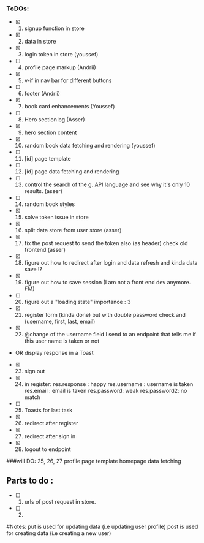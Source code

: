 ### ToDOs: 
- [x] 1. signup function in store 
- [x] 2. data in store
- [x] 3. login token in store (youssef)
- [ ] 4. profile page markup (Andrii)
- [x] 5. v-if in nav bar for different buttons
- [ ] 6. footer (Andrii)
- [x] 7. book card enhancements (Youssef)
- [ ] 8. Hero section bg (Asser)
- [x] 9. hero section content 
- [x] 10. random book data fetching and rendering (youssef)
- [ ] 11. [id] page template 
- [ ] 12. [id] page data fetching and rendering
- [ ] 13. control the search of the g. API language and see why it's only 10 results. (asser)
- [ ] 14. random book styles
- [x] 15. solve token issue in store
- [x] 16. split data store from user store (asser)
- [x] 17. fix the post request to send the token also (as header) check old frontend (asser)
- [x] 18. figure out how to redirect after login and data refresh and kinda data save !?
- [x] 19. figure out how to save session (I am not a front end dev anymore. FM)
- [ ] 20. figure out a "loading state" importance : 3
- [x] 21. register form (kinda done) but with double password check and (username, first, last, email)
- [x] 22. @change of the username field I send to an endpoint that tells me if this user name is taken or not 
- OR display response in a Toast
- [x] 23. sign out
- [x] 24. in register: res.response : happy 
                       res.username : username is taken
                          res.email : email is taken
                          res.password: weak 
                          res.password2: no match
- [ ] 25. Toasts for last task
- [x] 26. redirect after register
- [x] 27. redirect after sign in
- [x] 28. logout to endpoint 



###will DO: 
25, 26, 27
profile page template 
homepage data fetching 

## Parts to do : 
- [ ] 1. urls of post request in store. 
- [ ] 2. 

#Notes: 
put is used for updating data (i.e updating user profile)
post is used for creating data (i.e creating a new user)
